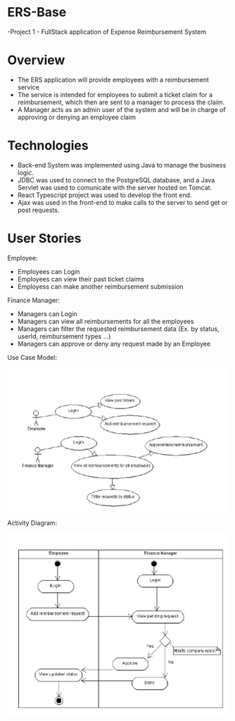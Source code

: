 # ERS-Base
-Project 1 - FullStack application of Expense Reimbursement System 

# Overview
- The ERS application will provide employees with a reimbursement service
- The service is intended for employees to submit a ticket claim for a reimbursement, which then are sent to a manager to process the claim. 
- A Manager acts as an admin user of the system and will be in charge of approving or denying an employee claim

# Technologies
- Back-end System was implemented using Java to manage the business logic.
- JDBC was used to connect to the PostgreSQL database, and a Java Servlet was used to comunicate with the server hosted on Tomcat.
- React Typescript project was used to develop the front end.
- Ajax was used in the front-end to make calls to the server to send get or post requests. 

# User Stories

Employee:
  - Employees can Login
  - Employees can view their past ticket claims
  - Employess can make another reimbursement submission

Finance Manager:
  - Managers can Login
  - Managers can view all reimbursements for all the employees
  - Managers can filter the requested reimbursement data (Ex. by status, userId, reimbursement types ...)
  - Managers can approve or deny any request made by an Employee

Use Case Model:

![](images/p1-use-cases.PNG)


Activity Diagram:

![](images/p1-activity-diagram.PNG)




